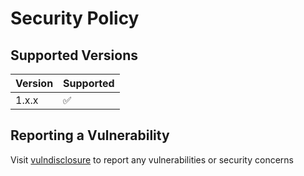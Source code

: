 # Security Policy

## Supported Versions


| Version | Supported          |
| ------- | ------------------ |
| 1.x.x   | :white_check_mark: |

## Reporting a Vulnerability

Visit [vulndisclosure](https://vulndisclosure.nordicgamelab.org) to report any vulnerabilities or security concerns
